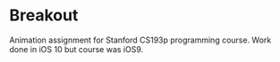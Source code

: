 # Breakout
Animation assignment for Stanford CS193p programming course.  Work done in iOS 10 but course was iOS9.
